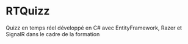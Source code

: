 # RTQuizz
Quizz en temps réel développé en C# avec EntityFramework, Razer et SignalR dans le cadre de la formation
